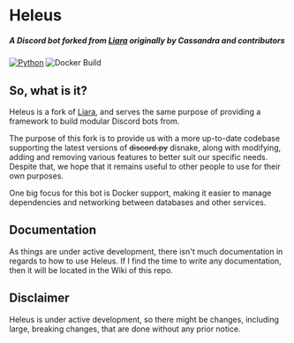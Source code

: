 # Heleus
##### A Discord bot forked from [Liara](https://github.com/Thessia/Liara) originally by Cassandra and contributors

[![Python](https://img.shields.io/badge/python-3.12-blue.svg)](https://python.org) ![Docker Build](https://github.com/nerdcubed/Heleus/workflows/Docker%20Build/badge.svg)
## So, what is it?
Heleus is a fork of [Liara](https://github.com/Thessia/Liara), and serves the same purpose of providing a framework to build modular Discord bots from.

The purpose of this fork is to provide us with a more up-to-date codebase supporting the latest versions of ~~discord.py~~ disnake, along with modifying, adding and removing various features to better suit our specific needs. Despite that, we hope that it remains useful to other people to use for their own purposes.

One big focus for this bot is Docker support, making it easier to manage dependencies and networking between databases and other services.

## Documentation
As things are under active development, there isn't much documentation in regards to how to use Heleus. If I find the time to write any documentation, then it will be located in the Wiki of this repo.

## Disclaimer
Heleus is under active development, so there might be changes, including large, breaking changes, that are done without any prior notice.
